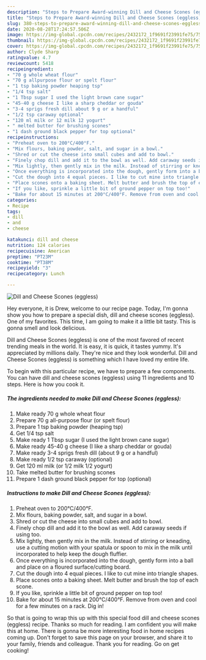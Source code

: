 ```yaml
---
description: "Steps to Prepare Award-winning Dill and Cheese Scones (eggless)"
title: "Steps to Prepare Award-winning Dill and Cheese Scones (eggless)"
slug: 380-steps-to-prepare-award-winning-dill-and-cheese-scones-eggless
date: 2020-08-28T17:24:57.506Z
image: https://img-global.cpcdn.com/recipes/2432172_1f9691f23991fe75/751x532cq70/dill-and-cheese-scones-eggless-recipe-main-photo.jpg
thumbnail: https://img-global.cpcdn.com/recipes/2432172_1f9691f23991fe75/751x532cq70/dill-and-cheese-scones-eggless-recipe-main-photo.jpg
cover: https://img-global.cpcdn.com/recipes/2432172_1f9691f23991fe75/751x532cq70/dill-and-cheese-scones-eggless-recipe-main-photo.jpg
author: Clyde Sharp
ratingvalue: 4.7
reviewcount: 5418
recipeingredient:
- "70 g whole wheat flour"
- "70 g allpurpose flour or spelt flour"
- "1 tsp baking powder heaping tsp"
- "1/4 tsp salt"
- "1 Tbsp sugar I used the light brown cane sugar"
- "45-40 g cheese I like a sharp cheddar or gouda"
- "3-4 sprigs fresh dill about 9 g or a handful"
- "1/2 tsp caraway optional"
- "120 ml milk or 12 milk 12 yogurt"
- " melted butter for brushing scones"
- "1 dash ground black pepper for top optional"
recipeinstructions:
- "Preheat oven to 200°C/400°F."
- "Mix flours, baking powder, salt, and sugar in a bowl."
- "Shred or cut the cheese into small cubes and add to bowl."
- "Finely chop dill and add it to the bowl as well. Add caraway seeds if using too."
- "Mix lightly, then gently mix in the milk. Instead of stirring or kneading, use a cutting motion with your spatula or spoon to mix in the milk until incorporated to help keep the dough fluffier."
- "Once everything is incorporated into the dough, gently form into a ball and place on a floured surface/cutting board."
- "Cut the dough into 4 equal pieces. I like to cut mine into triangle shapes."
- "Place scones onto a baking sheet. Melt butter and brush the top of each scone."
- "If you like, sprinkle a little bit of ground pepper on top too!"
- "Bake for about 15 minutes at 200°C/400°F. Remove from oven and cool for a few minutes on a rack. Dig in!"
categories:
- Recipe
tags:
- dill
- and
- cheese

katakunci: dill and cheese 
nutrition: 124 calories
recipecuisine: American
preptime: "PT23M"
cooktime: "PT38M"
recipeyield: "3"
recipecategory: Lunch

---
```



![Dill and Cheese Scones (eggless)](https://img-global.cpcdn.com/recipes/2432172_1f9691f23991fe75/751x532cq70/dill-and-cheese-scones-eggless-recipe-main-photo.jpg)

Hey everyone, it is Drew, welcome to our recipe page. Today, I'm gonna show you how to prepare a special dish, dill and cheese scones (eggless). One of my favorites. This time, I am going to make it a little bit tasty. This is gonna smell and look delicious.



Dill and Cheese Scones (eggless) is one of the most favored of recent trending meals in the world. It is easy, it is quick, it tastes yummy. It's appreciated by millions daily. They're nice and they look wonderful. Dill and Cheese Scones (eggless) is something which I have loved my entire life.


To begin with this particular recipe, we have to prepare a few components. You can have dill and cheese scones (eggless) using 11 ingredients and 10 steps. Here is how you cook it.

<!--inarticleads1-->

##### The ingredients needed to make Dill and Cheese Scones (eggless):

1. Make ready 70 g whole wheat flour
1. Prepare 70 g all-purpose flour (or spelt flour)
1. Prepare 1 tsp baking powder (heaping tsp)
1. Get 1/4 tsp salt
1. Make ready 1 Tbsp sugar (I used the light brown cane sugar)
1. Make ready 45-40 g cheese (I like a sharp cheddar or gouda)
1. Make ready 3-4 sprigs fresh dill (about 9 g or a handful)
1. Make ready 1/2 tsp caraway (optional)
1. Get 120 ml milk (or 1/2 milk 1/2 yogurt)
1. Take  melted butter for brushing scones
1. Prepare 1 dash ground black pepper for top (optional)




<!--inarticleads2-->

##### Instructions to make Dill and Cheese Scones (eggless):

1. Preheat oven to 200°C/400°F.
1. Mix flours, baking powder, salt, and sugar in a bowl.
1. Shred or cut the cheese into small cubes and add to bowl.
1. Finely chop dill and add it to the bowl as well. Add caraway seeds if using too.
1. Mix lightly, then gently mix in the milk. Instead of stirring or kneading, use a cutting motion with your spatula or spoon to mix in the milk until incorporated to help keep the dough fluffier.
1. Once everything is incorporated into the dough, gently form into a ball and place on a floured surface/cutting board.
1. Cut the dough into 4 equal pieces. I like to cut mine into triangle shapes.
1. Place scones onto a baking sheet. Melt butter and brush the top of each scone.
1. If you like, sprinkle a little bit of ground pepper on top too!
1. Bake for about 15 minutes at 200°C/400°F. Remove from oven and cool for a few minutes on a rack. Dig in!




So that is going to wrap this up with this special food dill and cheese scones (eggless) recipe. Thanks so much for reading. I am confident you will make this at home. There is gonna be more interesting food in home recipes coming up. Don't forget to save this page on your browser, and share it to your family, friends and colleague. Thank you for reading. Go on get cooking!

